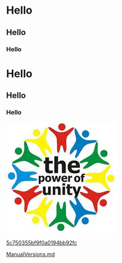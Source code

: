  

# Hello 

## Hello 

### Hello 

# Hello 

## Hello 

### Hello 

 ![](Images/The-power-of-unity_5c74fb73bf9f0a0194bb1e0d.png) 

 [5c750355bf9f0a0194bb92fc](Examples/adding_5c750355bf9f0a0194bb92fc.cs) 

 

 [ManualVersions.md](ManualVersions.md)